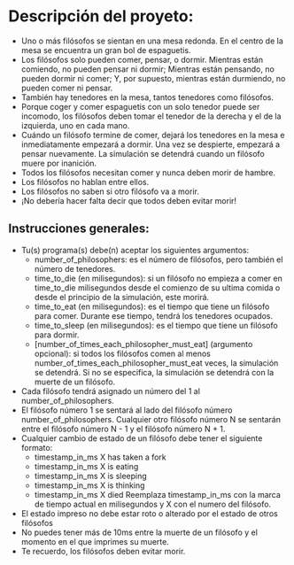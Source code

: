 # Descripción del proyeto:

* Uno o más filósofos se sientan en una mesa redonda.
En el centro de la mesa se encuentra un gran bol de espaguetis.
* Los filósofos solo pueden comer, pensar, o dormir.
Mientras están comiendo, no pueden pensar ni dormir;
Mientras están pensando, no pueden dormir ni comer;
Y, por supuesto, mientras están durmiendo, no pueden comer ni pensar.
* También hay tenedores en la mesa, tantos tenedores como filósofos.
* Porque coger y comer espaguetis con un solo tenedor puede ser incomodo, los filósofos deben tomar el tenedor de la derecha y el de la izquierda, uno en cada mano.
* Cuándo un filósofo termine de comer, dejará los tenedores en la mesa e inmediatamente empezará a dormir. Una vez se despierte, empezará a pensar nuevamente.
La simulación se detendrá cuando un filósofo muere por inanición.
* Todos los filósofos necesitan comer y nunca deben morir de hambre.
* Los filósofos no hablan entre ellos.
* Los filósofos no saben si otro filósofo va a morir.
* ¡No debería hacer falta decir que todos deben evitar morir!

## Instrucciones generales:
* Tu(s) programa(s) debe(n) aceptar los siguientes argumentos:
  -  number_of_philosophers: es el número de filósofos, pero también el número de tenedores.
  -  time_to_die (en milisegundos): si un filósofo no empieza a comer en time_to_die milisegundos desde el comienzo de su ultima comida o desde el principio de la simulación, este morirá.
  -  time_to_eat (en milisegundos): es el tiempo que tiene un filósofo para comer. Durante ese tiempo, tendrá los tenedores ocupados.
  -  time_to_sleep (en milisegundos): es el tiempo que tiene un filósofo para dormir.
  -  [number_of_times_each_philosopher_must_eat] (argumento opcional): si todos los filósofos comen al menos number_of_times_each_philosopher_must_eat veces, la simulación se detendrá. Si no se especifica, la simulación se detendrá
con la muerte de un filósofo.
* Cada filósofo tendrá asignado un número del 1 al number_of_philosophers.
* El filósofo número 1 se sentará al lado del filósofo número number_of_philosophers.
Cualquier otro filósofo número N se sentarán entre el filósofo número N - 1 y el filósofo número N + 1.
* Cualquier cambio de estado de un filósofo debe tener el siguiente formato:
  -  timestamp_in_ms X has taken a fork
  -  timestamp_in_ms X is eating
  -  timestamp_in_ms X is sleeping
  -  timestamp_in_ms X is thinking
  -  timestamp_in_ms X died
Reemplaza timestamp_in_ms con la marca de tiempo actual en milisegundos y X con el numero del filósofo.
* El estado impreso no debe estar roto o alterado por el estado de otros filósofos
* No puedes tener más de 10ms entre la muerte de un filósofo y el momento en el que imprimes su muerte.
* Te recuerdo, los filósofos deben evitar morir.

